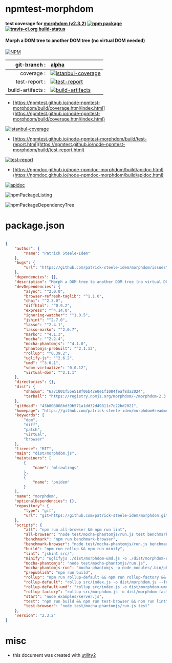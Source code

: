 # npmtest-morphdom

#### test coverage for  [morphdom (v2.3.2)](https://github.com/patrick-steele-idem/morphdom#readme)  [![npm package](https://img.shields.io/npm/v/npmtest-morphdom.svg?style=flat-square)](https://www.npmjs.org/package/npmtest-morphdom) [![travis-ci.org build-status](https://api.travis-ci.org/npmtest/node-npmtest-morphdom.svg)](https://travis-ci.org/npmtest/node-npmtest-morphdom)

#### Morph a DOM tree to another DOM tree (no virtual DOM needed)

[![NPM](https://nodei.co/npm/morphdom.png?downloads=true&downloadRank=true&stars=true)](https://www.npmjs.com/package/morphdom)

| git-branch : | [alpha](https://github.com/npmtest/node-npmtest-morphdom/tree/alpha)|
|--:|:--|
| coverage : | [![istanbul-coverage](https://npmtest.github.io/node-npmtest-morphdom/build/coverage.badge.svg)](https://npmtest.github.io/node-npmtest-morphdom/build/coverage.html/index.html)|
| test-report : | [![test-report](https://npmtest.github.io/node-npmtest-morphdom/build/test-report.badge.svg)](https://npmtest.github.io/node-npmtest-morphdom/build/test-report.html)|
| build-artifacts : | [![build-artifacts](https://npmtest.github.io/node-npmtest-morphdom/glyphicons_144_folder_open.png)](https://github.com/npmtest/node-npmtest-morphdom/tree/gh-pages/build)|

- [https://npmtest.github.io/node-npmtest-morphdom/build/coverage.html/index.html](https://npmtest.github.io/node-npmtest-morphdom/build/coverage.html/index.html)

[![istanbul-coverage](https://npmtest.github.io/node-npmtest-morphdom/build/screenCapture.buildCi.browser.%252Ftmp%252Fbuild%252Fcoverage.lib.html.png)](https://npmtest.github.io/node-npmtest-morphdom/build/coverage.html/index.html)

- [https://npmtest.github.io/node-npmtest-morphdom/build/test-report.html](https://npmtest.github.io/node-npmtest-morphdom/build/test-report.html)

[![test-report](https://npmtest.github.io/node-npmtest-morphdom/build/screenCapture.buildCi.browser.%252Ftmp%252Fbuild%252Ftest-report.html.png)](https://npmtest.github.io/node-npmtest-morphdom/build/test-report.html)

- [https://npmdoc.github.io/node-npmdoc-morphdom/build/apidoc.html](https://npmdoc.github.io/node-npmdoc-morphdom/build/apidoc.html)

[![apidoc](https://npmdoc.github.io/node-npmdoc-morphdom/build/screenCapture.buildCi.browser.%252Ftmp%252Fbuild%252Fapidoc.html.png)](https://npmdoc.github.io/node-npmdoc-morphdom/build/apidoc.html)

![npmPackageListing](https://npmtest.github.io/node-npmtest-morphdom/build/screenCapture.npmPackageListing.svg)

![npmPackageDependencyTree](https://npmtest.github.io/node-npmtest-morphdom/build/screenCapture.npmPackageDependencyTree.svg)



# package.json

```json

{
    "author": {
        "name": "Patrick Steele-Idem"
    },
    "bugs": {
        "url": "https://github.com/patrick-steele-idem/morphdom/issues"
    },
    "dependencies": {},
    "description": "Morph a DOM tree to another DOM tree (no virtual DOM needed)",
    "devDependencies": {
        "async": "^2.0.0",
        "browser-refresh-taglib": "^1.1.0",
        "chai": "^2.3.0",
        "diffhtml": "^0.9.2",
        "express": "^4.14.0",
        "ignoring-watcher": "^1.0.5",
        "jshint": "^2.7.0",
        "lasso": "^2.4.1",
        "lasso-marko": "^2.0.7",
        "marko": "^4.1.3",
        "mocha": "^2.2.4",
        "mocha-phantomjs": "^4.1.0",
        "phantomjs-prebuilt": "^2.1.13",
        "rollup": "^0.39.2",
        "uglify-js": "^2.6.2",
        "umd": "^3.0.1",
        "vdom-virtualize": "0.0.12",
        "virtual-dom": "^2.1.1"
    },
    "directories": {},
    "dist": {
        "shasum": "6a71001f55e518f06b42e0e1f1084feaf8da2024",
        "tarball": "https://registry.npmjs.org/morphdom/-/morphdom-2.3.2.tgz"
    },
    "gitHead": "43b808008bd39b571a1dd32d49811c7c22bd2021",
    "homepage": "https://github.com/patrick-steele-idem/morphdom#readme",
    "keywords": [
        "dom",
        "diff",
        "patch",
        "virtual",
        "browser"
    ],
    "license": "MIT",
    "main": "dist/morphdom.js",
    "maintainers": [
        {
            "name": "mlrawlings"
        },
        {
            "name": "pnidem"
        }
    ],
    "name": "morphdom",
    "optionalDependencies": {},
    "repository": {
        "type": "git",
        "url": "git+https://github.com/patrick-steele-idem/morphdom.git"
    },
    "scripts": {
        "all": "npm run all-browser && npm run lint",
        "all-browser": "node test/mocha-phantomjs/run.js test benchmark",
        "benchmark": "npm run benchmark-browser",
        "benchmark-browser": "node test/mocha-phantomjs/run.js benchmark",
        "build": "npm run rollup && npm run minify",
        "lint": "jshint src/",
        "minify": "uglifyjs ./dist/morphdom-umd.js -o ./dist/morphdom-umd.min.js",
        "mocha-phantomjs": "node test/mocha-phantomjs/run.js",
        "mocha-phantomjs-run": "mocha-phantomjs -p node_modules/.bin/phantomjs ./test/mocha-phantomjs/generated/test-page.html",
        "prepublish": "npm run build",
        "rollup": "npm run rollup-default && npm run rollup-factory && npm run rollup-default-umd",
        "rollup-default": "rollup src/index.js -o dist/morphdom.js --format cjs",
        "rollup-default-umd": "rollup src/index.js -o dist/morphdom-umd.js --format umd --name morphdom",
        "rollup-factory": "rollup src/morphdom.js -o dist/morphdom-factory.js --format cjs",
        "start": "node examples/server.js",
        "test": "npm run build && npm run test-browser && npm run lint",
        "test-browser": "node test/mocha-phantomjs/run.js test"
    },
    "version": "2.3.2"
}
```



# misc
- this document was created with [utility2](https://github.com/kaizhu256/node-utility2)
